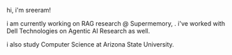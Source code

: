 hi, i'm sreeram!

i am currently working on RAG research @ Supermemory, . i've worked with Dell Technologies on Agentic AI Research as well.

i also study Computer Science at Arizona State University.
